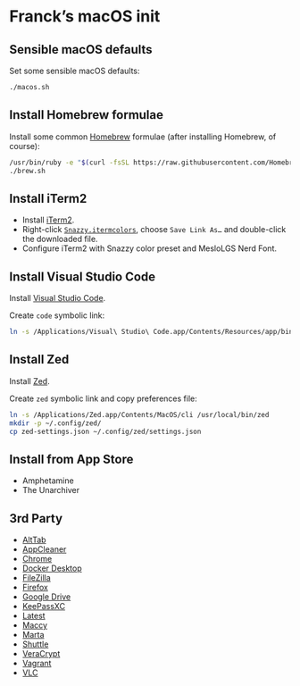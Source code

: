 # Franck’s macOS init

## Sensible macOS defaults

Set some sensible macOS defaults:

```bash
./macos.sh
```

## Install Homebrew formulae

Install some common [Homebrew](http://brew.sh/) formulae (after installing Homebrew, of course):

```bash
/usr/bin/ruby -e "$(curl -fsSL https://raw.githubusercontent.com/Homebrew/install/master/install)"
./brew.sh
```

## Install iTerm2

* Install [iTerm2](https://iterm2.com/downloads.html).
* Right-click [`Snazzy.itermcolors`](https://github.com/sindresorhus/iterm2-snazzy/raw/main/Snazzy.itermcolors), choose `Save Link As…` and double-click the downloaded file.
* Configure iTerm2 with Snazzy color preset and MesloLGS Nerd Font.

## Install Visual Studio Code

Install [Visual Studio Code](https://code.visualstudio.com/download).

Create `code` symbolic link:

```bash
ln -s /Applications/Visual\ Studio\ Code.app/Contents/Resources/app/bin/code /usr/local/bin/code
```

## Install Zed

Install [Zed](https://zed.dev/download).

Create `zed` symbolic link and copy preferences file:

```bash
ln -s /Applications/Zed.app/Contents/MacOS/cli /usr/local/bin/zed
mkdir -p ~/.config/zed/
cp zed-settings.json ~/.config/zed/settings.json
```

## Install from App Store

* Amphetamine
* The Unarchiver

## 3rd Party

* [AltTab](https://alt-tab-macos.netlify.app/)
* [AppCleaner](https://freemacsoft.net/appcleaner/)
* [Chrome](https://www.google.com/chrome/)
* [Docker Desktop](https://www.docker.com/products/docker-desktop)
* [FileZilla](https://filezilla-project.org/download.php?type=client)
* [Firefox](https://www.mozilla.org/fr/firefox/new/)
* [Google Drive](https://www.google.com/intl/fr_ALL/drive/download/)
* [KeePassXC](https://keepassxc.org/download/)
* [Latest](https://max.codes/latest/)
* [Maccy](https://github.com/p0deje/Maccy/releases)
* [Marta](https://marta.sh)
* [Shuttle](http://fitztrev.github.io/shuttle/)
* [VeraCrypt](https://www.veracrypt.fr/en/Downloads.html)
* [Vagrant](https://www.vagrantup.com/downloads)
* [VLC](https://www.videolan.org/vlc/)

